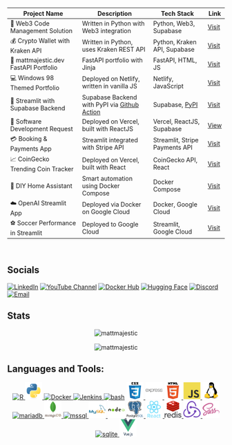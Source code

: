 | Project Name | Description | Tech Stack | Link |
|--------------|-------------|------------|------|
| 👾 Web3 Code Management Solution | Written in Python with Web3 integration | Python, Web3, Supabase | [Visit](https://web3cms.streamlit.app/) |
| 💰 Crypto Wallet with Kraken API | Written in Python, uses Kraken REST API | Python, Kraken API, Supabase | [Visit](https://kraken-portfolio.streamlit.app/) |
| 💾 mattmajestic.dev FastAPI Portfolio | FastAPI portfolio with Jinja | FastAPI, HTML, JS | [Visit](https://mattmajestic.dev/) |
| 💻 Windows 98 Themed Portfolio | Deployed on Netlify, written in vanilla JS | Netlify, JavaScript | [Visit](https://majestic-windows-98.netlify.app/) |
| 🐍 Streamlit with Supabase Backend | Supabase Backend with PyPI via [Github Action](https://github.com/mattmajestic/streamlit-supabase/blob/main/.github/workflows/publish-to-pypi.yml)  | Supabase, [PyPI](https://pypi.org/project/streamlit-supabase/) | [Visit](https://supabase-demo.streamlit.app/) |
| 🚀 Software Development Request | Deployed on Vercel, built with ReactJS | Vercel, ReactJS, Supabase | [View](https://software-dev-request.vercel.app/) |
| 💳 Booking & Payments App | Streamlit integrated with Stripe API | Streamlit, Stripe Payments API | [Visit](https://stripe-demo-youtube.streamlit.app/) |
| 📈 CoinGecko Trending Coin Tracker | Deployed on Vercel, built with React | CoinGecko API, React | [Visit](https://coingecko-reactjs.vercel.app/) |
| 🐳 DIY Home Assistant | Smart automation using Docker Compose | Docker Compose | [Visit](https://github.com/mattmajestic/homeassistant-majestic#readme) |
| ☁️ OpenAI Streamlit App | Deployed via Docker on Google Cloud | Docker, Google Cloud | [Visit](https://openai-streamlit.app/) |
| ⚽ Soccer Performance in Streamlit | Deployed to Google Cloud | Streamlit, Google Cloud | [Visit](https://joga-bonito.tech/) |

<br /> 

## Socials
[![LinkedIn](https://img.shields.io/badge/-LinkedIn-blue?style=for-the-badge&logo=linkedin&logoColor=white)](https://www.linkedin.com/in/matthew-majestic/)
[![YouTube Channel](https://img.shields.io/badge/YouTube-Subscribe-red?style=for-the-badge&logo=youtube)](https://www.youtube.com/@majesticcoding/videos)
[![Docker Hub](https://img.shields.io/badge/Docker-Hub-blue?style=for-the-badge&logo=docker)](https://hub.docker.com/u/mattmajestic)
[![Hugging Face](https://img.shields.io/badge/Hugging%20Face-Matt%20Majestic-0052CC?style=for-the-badge&logo=huggingface)](https://huggingface.co/mattmajestic)
[![Discord](https://img.shields.io/badge/Discord-Official-blue?style=for-the-badge&logo=discord)](https://discord.com/users/.crypto_magic)
[![Email](https://img.shields.io/badge/📧-Email-blue?style=for-the-badge)](mailto:mattmajestic@strictlyresearch.com?subject=[GitHub]%20Source%20Han%20Sans)

## Stats
<p align="center"><img align="center" src="https://github-readme-stats.vercel.app/api?username=mattmajestic&rank_icon=github" alt="mattmajestic" /></p>
<p align="center"><img align="center" src="https://github-readme-stats.vercel.app/api/top-langs/?username=mattmajestic&layout=pie" alt="mattmajestic" /></p>

## Languages and Tools:
<p align="center"><a href="https://docs.rstudio.com/" target="_blank" rel="noreferrer"> <img src="https://docs.rstudio.com/images/RStudio-ball.svg" alt="R" width="40" height="40"/> </a><a href="https://www.python.org" target="_blank" rel="noreferrer"> <img src="https://raw.githubusercontent.com/devicons/devicon/master/icons/python/python-original.svg" alt="python" width="40" height="40"/> </a><a href="https://www.docker.com/" target="_blank" rel="noreferrer"> <img src="https://d1.awsstatic.com/acs/characters/Logos/Docker-Logo_Horizontel_279x131.b8a5c41e56b77706656d61080f6a0217a3ba356d.png" alt="Docker" width="40" height="40"/> </a><a href="https://www.jenkins.io/" target="_blank" rel="noreferrer"> <img src="https://cdn.icon-icons.com/icons2/2107/PNG/512/file_type_jenkins_icon_130515.png" alt="Jenkins" width="40" height="40"/> </a><a href="https://www.gnu.org/software/bash/" target="_blank" rel="noreferrer"> <img src="https://www.vectorlogo.zone/logos/gnu_bash/gnu_bash-icon.svg" alt="bash" width="40" height="40"/></a> <a href="https://www.w3schools.com/css/" target="_blank" rel="noreferrer"> <img src="https://raw.githubusercontent.com/devicons/devicon/master/icons/css3/css3-original-wordmark.svg" alt="css3" width="40" height="40"/> </a> <a href="https://expressjs.com" target="_blank" rel="noreferrer"> <img src="https://raw.githubusercontent.com/devicons/devicon/master/icons/express/express-original-wordmark.svg" alt="express" width="40" height="40"/> </a> <a href="https://www.w3.org/html/" target="_blank" rel="noreferrer"> <img src="https://raw.githubusercontent.com/devicons/devicon/master/icons/html5/html5-original-wordmark.svg" alt="html5" width="40" height="40"/> </a> <a href="https://developer.mozilla.org/en-US/docs/Web/JavaScript" target="_blank" rel="noreferrer"> <img src="https://raw.githubusercontent.com/devicons/devicon/master/icons/javascript/javascript-original.svg" alt="javascript" width="40" height="40"/> </a> <a href="https://www.linux.org/" target="_blank" rel="noreferrer"> <img src="https://raw.githubusercontent.com/devicons/devicon/master/icons/linux/linux-original.svg" alt="linux" width="40" height="40"/> </a> <a href="https://mariadb.org/" target="_blank" rel="noreferrer"> <img src="https://www.vectorlogo.zone/logos/mariadb/mariadb-icon.svg" alt="mariadb" width="40" height="40"/> </a> <a href="https://www.mongodb.com/" target="_blank" rel="noreferrer"> <img src="https://raw.githubusercontent.com/devicons/devicon/master/icons/mongodb/mongodb-original-wordmark.svg" alt="mongodb" width="40" height="40"/> </a> <a href="https://www.microsoft.com/en-us/sql-server" target="_blank" rel="noreferrer"> <img src="https://www.svgrepo.com/show/303229/microsoft-sql-server-logo.svg" alt="mssql" width="40" height="40"/> </a> <a href="https://www.mysql.com/" target="_blank" rel="noreferrer"> <img src="https://raw.githubusercontent.com/devicons/devicon/master/icons/mysql/mysql-original-wordmark.svg" alt="mysql" width="40" height="40"/> </a> <a href="https://nodejs.org" target="_blank" rel="noreferrer"> <img src="https://raw.githubusercontent.com/devicons/devicon/master/icons/nodejs/nodejs-original-wordmark.svg" alt="nodejs" width="40" height="40"/> </a> <a href="https://www.postgresql.org" target="_blank" rel="noreferrer"> <img src="https://raw.githubusercontent.com/devicons/devicon/master/icons/postgresql/postgresql-original-wordmark.svg" alt="postgresql" width="40" height="40"/> </a>  <a href="https://reactjs.org/" target="_blank" rel="noreferrer"> <img src="https://raw.githubusercontent.com/devicons/devicon/master/icons/react/react-original-wordmark.svg" alt="react" width="40" height="40"/> </a> <a href="https://redis.io" target="_blank" rel="noreferrer"> <img src="https://raw.githubusercontent.com/devicons/devicon/master/icons/redis/redis-original-wordmark.svg" alt="redis" width="40" height="40"/> </a> <a href="https://redux.js.org" target="_blank" rel="noreferrer"> <img src="https://raw.githubusercontent.com/devicons/devicon/master/icons/redux/redux-original.svg" alt="redux" width="40" height="40"/> </a> <a href="https://sass-lang.com" target="_blank" rel="noreferrer"> <img src="https://raw.githubusercontent.com/devicons/devicon/master/icons/sass/sass-original.svg" alt="sass" width="40" height="40"/> </a> <a href="https://www.sqlite.org/" target="_blank" rel="noreferrer"> <img src="https://www.vectorlogo.zone/logos/sqlite/sqlite-icon.svg" alt="sqlite" width="40" height="40"/> </a> <a href="https://vuejs.org/" target="_blank" rel="noreferrer"> <img src="https://raw.githubusercontent.com/devicons/devicon/master/icons/vuejs/vuejs-original-wordmark.svg" alt="vuejs" width="40" height="40"/> </a> </p>
<br /> 
